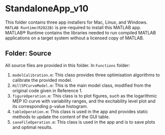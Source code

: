 # StandaloneApp_v10
This folder contains three app installers for Mac, Linux, and Windows. `MATLAB Runtime(R2022B)` is pre-required to install this MATLAB app. MATLAB® Runtime contains the libraries needed to run compiled MATLAB applications on a target system without a licensed copy of MATLAB.


## Folder: Source
All source files are provided in this folder.
In `Functions` folder:
1. `modelCalibration.m`: This class provides three optimisation algorithms to calibrate the provided model.
2. `Hill5PCurveModel.m`: This is the main model class, modified from the original code given in Reference 1.
3. `figureOperation.m`: This class is to plot figures, such as the logarithmic MEP IO curve with variability ranges, and the excitability level plot and its corresponding p-value histogram.
4. `tableOperation.m`: This class is used in the app and provides static methods to update the content of the GUI table.
5. `saveFileOperation.m`: This class is used in the app and is to save plots and optimal results.
